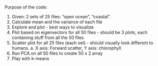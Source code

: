 Purpose of the code:

1. Given: 2 sets of 25 files: “open ocean”, “coastal”.
2. Calculate mean and the variance of each file
3. Explore and plot - best ways to visualize
4. Plot based on eigenvectors for all 50 files - should be 3 plots, each containing stuff from all the 50 files
5. Scatter plot for all 25 files (each set) - should visually look different to humans.
        a. X axis: Forward scatter, Y axis: chlorophyll 
6. Run PCA on all 50 files to create 50 x 2 array
7. Play with k-means 
